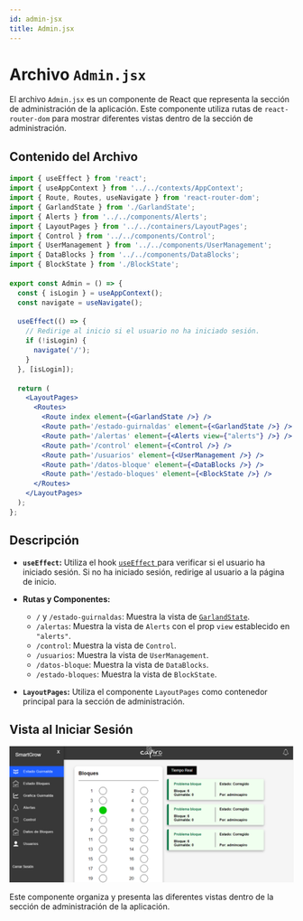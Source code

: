 ```yaml
---
id: admin-jsx
title: Admin.jsx
---
```


# Archivo `Admin.jsx`

El archivo `Admin.jsx` es un componente de React que representa la sección de administración de la aplicación. Este componente utiliza rutas de `react-router-dom` para mostrar diferentes vistas dentro de la sección de administración.

## Contenido del Archivo

```jsx
import { useEffect } from 'react';
import { useAppContext } from '../../contexts/AppContext';
import { Route, Routes, useNavigate } from 'react-router-dom';
import { GarlandState } from './GarlandState';
import { Alerts } from '../../components/Alerts';
import { LayoutPages } from '../../containers/LayoutPages';
import { Control } from '../../components/Control';
import { UserManagement } from '../../components/UserManagement';
import { DataBlocks } from '../../components/DataBlocks';
import { BlockState } from './BlockState';

export const Admin = () => {
  const { isLogin } = useAppContext();
  const navigate = useNavigate();

  useEffect(() => {
    // Redirige al inicio si el usuario no ha iniciado sesión.
    if (!isLogin) {
      navigate('/');
    }
  }, [isLogin]);

  return (
    <LayoutPages>
      <Routes>
        <Route index element={<GarlandState />} />
        <Route path='/estado-guirnaldas' element={<GarlandState />} />
        <Route path='/alertas' element={<Alerts view={"alerts"} />} />
        <Route path='/control' element={<Control />} />
        <Route path='/usuarios' element={<UserManagement />} />
        <Route path='/datos-bloque' element={<DataBlocks />} />
        <Route path='/estado-bloques' element={<BlockState />} />
      </Routes>
    </LayoutPages>
  );
};
```

## Descripción

- **`useEffect`:** Utiliza el hook [`useEffect` ](https://es.react.dev/reference/react/useEffect) para verificar si el usuario ha iniciado sesión. Si no ha iniciado sesión, redirige al usuario a la página de inicio.

- **Rutas y Componentes:**
  - `/` y `/estado-guirnaldas`: Muestra la vista de [`GarlandState`](../public/login-jsx).
  - `/alertas`: Muestra la vista de `Alerts` con el prop `view` establecido en `"alerts"`.
  - `/control`: Muestra la vista de `Control`.
  - `/usuarios`: Muestra la vista de `UserManagement`.
  - `/datos-bloque`: Muestra la vista de `DataBlocks`.
  - `/estado-bloques`: Muestra la vista de `BlockState`.

- **`LayoutPages`:** Utiliza el componente `LayoutPages` como contenedor principal para la sección de administración.


## Vista al Iniciar Sesión

![imagen de login](/img/admin.png)

Este componente organiza y presenta las diferentes vistas dentro de la sección de administración de la aplicación.